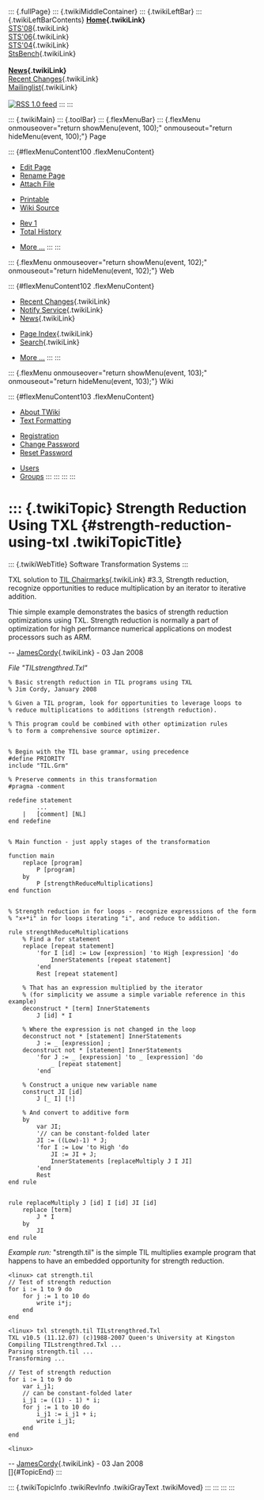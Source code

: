 ::: {.fullPage}
::: {.twikiMiddleContainer}
::: {.twikiLeftBar}
::: {.twikiLeftBarContents}
**[Home](WebHome){.twikiLink}**\
[STS\'08](STS08){.twikiLink}\
[STS\'06](http://www.program-transformation.org/Sts/STS06){.twikiLink}\
[STS\'04](STS04){.twikiLink}\
[StsBench](StsBench){.twikiLink}\
\
**[News](WebNews){.twikiLink}**\
[Recent Changes](WebChanges){.twikiLink}\
[Mailinglist](MailingList){.twikiLink}\
\
[![](../pub/rss.gif "RSS 1.0 feed")](WebRss@skin=rss)
:::
:::

::: {.twikiMain}
::: {.toolBar}
::: {.flexMenuBar}
::: {.flexMenu onmouseover="return showMenu(event, 100);" onmouseout="return hideMenu(event, 100);"}
Page

::: {#flexMenuContent100 .flexMenuContent}
-   [Edit
    Page](http://www.program-transformation.org/edit/Sts/StrengthReductionUsingTXL?t=1536827754)
-   [Rename
    Page](http://www.program-transformation.org/rename/Sts/StrengthReductionUsingTXL)
-   [Attach
    File](http://www.program-transformation.org/attach/Sts/StrengthReductionUsingTXL)

<!-- -->

-   [Printable](http://www.program-transformation.org/view/Sts/StrengthReductionUsingTXL?skin=print.pattern)
-   [Wiki
    Source](http://www.program-transformation.org/view/Sts/StrengthReductionUsingTXL?skin=text&raw=on&contenttype=text/plain)

<!-- -->

-   [Rev
    1](http://www.program-transformation.org/view/Sts/StrengthReductionUsingTXL?rev=1.1)
-   [Total
    History](http://www.program-transformation.org/rdiff/Sts/StrengthReductionUsingTXL)

<!-- -->

-   [More
    \...](http://www.program-transformation.org/oops/Sts/StrengthReductionUsingTXL?template=oopsmore&param1=1.1&param2=1.1)
:::
:::

::: {.flexMenu onmouseover="return showMenu(event, 102);" onmouseout="return hideMenu(event, 102);"}
Web

::: {#flexMenuContent102 .flexMenuContent}
-   [Recent Changes](WebChanges){.twikiLink}
-   [Notify Service](WebNotify){.twikiLink}
-   [News](WebNews){.twikiLink}

<!-- -->

-   [Page Index](WebIndex){.twikiLink}
-   [Search](WebSearch){.twikiLink}

<!-- -->

-   [More
    \...](http://www.program-transformation.org/oops/Sts/StrengthReductionUsingTXL?template=oopsmore&param1=1.1&param2=1.1)
:::
:::

::: {.flexMenu onmouseover="return showMenu(event, 103);" onmouseout="return hideMenu(event, 103);"}
Wiki

::: {#flexMenuContent103 .flexMenuContent}
-   [About
    TWiki](http://www.program-transformation.org/view/TWiki/WebHome)
-   [Text
    Formatting](http://www.program-transformation.org/view/TWiki/TextFormattingRules)

<!-- -->

-   [Registration](http://www.program-transformation.org/view/TWiki/TWikiRegistration)
-   [Change
    Password](http://www.program-transformation.org/view/TWiki/ChangePassword)
-   [Reset
    Password](http://www.program-transformation.org/view/TWiki/ResetPassword)

<!-- -->

-   [Users](http://www.program-transformation.org/view/Main/TWikiUsers)
-   [Groups](http://www.program-transformation.org/view/Main/TWikiGroups)
:::
:::
:::
:::

::: {.twikiTopic}
Strength Reduction Using TXL {#strength-reduction-using-txl .twikiTopicTitle}
============================

::: {.twikiWebTitle}
Software Transformation Systems
:::

TXL solution to [TIL Chairmarks](TILChairmarks){.twikiLink} \#3.3,
Strength reduction, recognize opportunities to reduce multiplication by
an iterator to iterative addition.

Thie simple example demonstrates the basics of strength reduction
optimizations using TXL. Strength reduction is normally a part of
optimization for high performance numerical applications on modest
processors such as ARM.

\-- [JamesCordy](../Main/JamesCordy){.twikiLink} - 03 Jan 2008

*File \"TILstrengthred.Txl\"*

    % Basic strength reduction in TIL programs using TXL
    % Jim Cordy, January 2008

    % Given a TIL program, look for opportunities to leverage loops to
    % reduce multiplications to additions (strength reduction).

    % This program could be combined with other optimization rules
    % to form a comprehensive source optimizer.


    % Begin with the TIL base grammar, using precedence
    #define PRIORITY
    include "TIL.Grm"

    % Preserve comments in this transformation
    #pragma -comment

    redefine statement
            ...
        |   [comment] [NL]
    end redefine


    % Main function - just apply stages of the transformation

    function main
        replace [program]
            P [program]
        by
            P [strengthReduceMultiplications]
    end function


    % Strength reduction in for loops - recognize expresssions of the form
    % "x+*i" in for loops iterating "i", and reduce to addition.

    rule strengthReduceMultiplications
        % Find a for statement
        replace [repeat statement]
            'for I [id] := Low [expression] 'to High [expression] 'do
                InnerStatements [repeat statement]
            'end
            Rest [repeat statement]

        % That has an expression multiplied by the iterator 
        % (for simplicity we assume a simple variable reference in this example)
        deconstruct * [term] InnerStatements
            J [id] * I

        % Where the expression is not changed in the loop
        deconstruct not * [statement] InnerStatements
            J := _ [expression] ;
        deconstruct not * [statement] InnerStatements
            'for J := _ [expression] 'to _ [expression] 'do
                _ [repeat statement]
            'end

        % Construct a unique new variable name
        construct JI [id]
            J [_ I] [!]

        % And convert to additive form
        by
            var JI;
            '// can be constant-folded later
            JI := ((Low)-1) * J; 
            'for I := Low 'to High 'do
                JI := JI + J;
                InnerStatements [replaceMultiply J I JI] 
            'end
            Rest 
    end rule


    rule replaceMultiply J [id] I [id] JI [id]
        replace [term]
            J * I
        by
            JI
    end rule

*Example run:* \"strength.til\" is the simple TIL multiplies example
program that happens to have an embedded opportunity for strength
reduction.

    <linux> cat strength.til
    // Test of strength reduction
    for i := 1 to 9 do
        for j := 1 to 10 do
            write i*j;
        end 
    end

    <linux> txl strength.til TILstrengthred.Txl
    TXL v10.5 (11.12.07) (c)1988-2007 Queen's University at Kingston
    Compiling TILstrengthred.Txl ... 
    Parsing strength.til ...
    Transforming ...

    // Test of strength reduction
    for i := 1 to 9 do
        var i_j1;
        // can be constant-folded later
        i_j1 := ((1) - 1) * i;
        for j := 1 to 10 do
            i_j1 := i_j1 + i;
            write i_j1;
        end
    end

    <linux> 

\-- [JamesCordy](../Main/JamesCordy){.twikiLink} - 03 Jan 2008\
[]{#TopicEnd}
:::

::: {.twikiTopicInfo .twikiRevInfo .twikiGrayText .twikiMoved}
:::
:::
:::
:::
